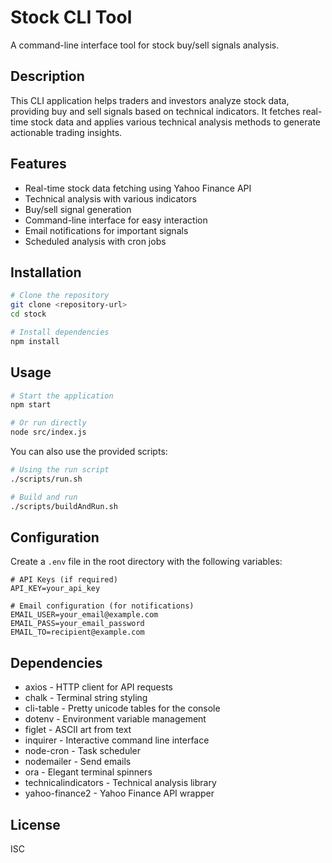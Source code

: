 # Stock CLI Tool

A command-line interface tool for stock buy/sell signals analysis.

## Description

This CLI application helps traders and investors analyze stock data, providing buy and sell signals based on technical indicators. It fetches real-time stock data and applies various technical analysis methods to generate actionable trading insights.

## Features

- Real-time stock data fetching using Yahoo Finance API
- Technical analysis with various indicators
- Buy/sell signal generation
- Command-line interface for easy interaction
- Email notifications for important signals
- Scheduled analysis with cron jobs

## Installation

```bash
# Clone the repository
git clone <repository-url>
cd stock

# Install dependencies
npm install
```

## Usage

```bash
# Start the application
npm start

# Or run directly
node src/index.js
```

You can also use the provided scripts:

```bash
# Using the run script
./scripts/run.sh

# Build and run
./scripts/buildAndRun.sh
```

## Configuration

Create a `.env` file in the root directory with the following variables:

```
# API Keys (if required)
API_KEY=your_api_key

# Email configuration (for notifications)
EMAIL_USER=your_email@example.com
EMAIL_PASS=your_email_password
EMAIL_TO=recipient@example.com
```

## Dependencies

- axios - HTTP client for API requests
- chalk - Terminal string styling
- cli-table - Pretty unicode tables for the console
- dotenv - Environment variable management
- figlet - ASCII art from text
- inquirer - Interactive command line interface
- node-cron - Task scheduler
- nodemailer - Send emails
- ora - Elegant terminal spinners
- technicalindicators - Technical analysis library
- yahoo-finance2 - Yahoo Finance API wrapper

## License

ISC
